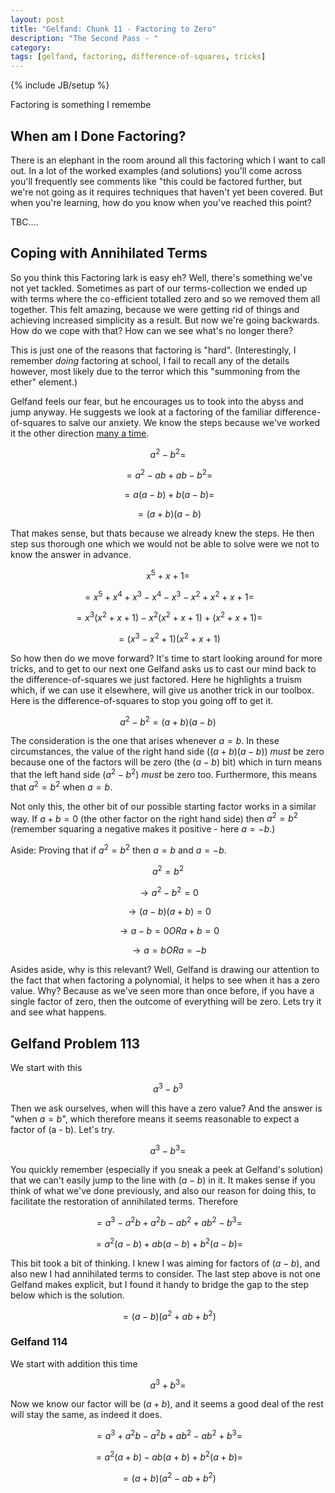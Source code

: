 ```yaml
---
layout: post
title: "Gelfand: Chunk 11 - Factoring to Zero"
description: "The Second Pass - "
category: 
tags: [gelfand, factoring, difference-of-squares, tricks]
---
```

{% include JB/setup %}

Factoring is something I remembe
## When am I Done Factoring?

There is an elephant in the room around all this factoring which I want to call out.  In a lot of the worked examples (and solutions) you'll come across you'll frequently see comments like "this could be factored further, but we're not going as it requires techniques that haven't yet been covered.  But when you're learning, how do you know when you've reached this point?

TBC....

## Coping with Annihilated Terms
So you think this Factoring lark is easy eh? Well, there's something we've not yet tackled. Sometimes as part of our terms-collection we ended up with terms where the co-efficient totalled zero and so we removed them all together.  This felt amazing, because we were getting rid of things and achieving increased simplicity as a result.  But now we're going backwards. How do we cope with that?  How can we see what's no longer there?

This is just one of the reasons that factoring is "hard".  (Interestingly, I remember _doing_ factoring at school, I fail to recall any of the details however, most likely due to the terror which this "summoning from the ether" element.)

Gelfand feels our fear, but he encourages us to took into the abyss and jump anyway.  He suggests we look at a factoring of the familiar difference-of-squares to salve our anxiety.  We know the steps because we've worked it the other direction [many a time](Chunk-6).

$$a^2 - b^2 = $$

$$ = a^2 - ab + ab - b^2 = $$

$$ = a(a - b) + b(a - b) = $$

$$ = (a + b)(a - b)$$

That makes sense, but thats because we already knew the steps. He then step sus thorough one which we would not be able to solve were we not to know the answer in advance.

$$x^5 + x + 1 = $$

$$ = x^5 + x^4 + x^3 - x^4 - x^3 - x^2 + x^2 + x + 1 = $$

$$ = x^3(x^2 + x + 1) - x^2(x^2 + x + 1) + (x^2 + x + 1) = $$

$$ = (x^3 - x^2 + 1)(x^2 + x + 1)$$

So how then do we move forward?  It's time to start looking around for more tricks, and to get to our next one Gelfand asks us to cast our mind back to the difference-of-squares we just factored.  Here he highlights a truism which, if we can use it elsewhere, will give us another trick in our toolbox.  Here is the difference-of-squares to stop you going off to get it.

$$ a^2 - b^2 = (a + b)(a - b)$$

The consideration is the one that arises whenever $a = b$.  In these circumstances, the value of the right hand side ($(a + b)(a - b)$) _must_ be zero because one of the factors will be zero (the $(a - b)$ bit) which in turn means that the left hand side ($a^2 - b^2$) _must_ be zero too.  Furthermore, this means that $a^2 = b^2$ when $a = b$.  

Not only this, the other bit of our possible starting factor works in a similar way. If $a + b = 0$ (the other factor on the right hand side) then $a^2 = b^2$ (remember squaring a negative makes it positive - here $a = -b$.)

Aside: Proving that if $a^2 = b^2$ then $a = b$ and $a = -b$.

$$a^2 = b^2$$

$$ \rightarrow a^2 - b^2 = 0 $$

$$ \rightarrow (a - b)(a + b) = 0 $$

$$ \rightarrow a - b = 0 OR a + b = 0 $$

$$ \rightarrow a = b OR a = -b $$

Asides aside, why is this relevant?  Well, Gelfand is drawing our attention to the fact that when factoring a polynomial, it helps to see when it has a zero value.  Why? Because as we've seen more than once before, if you have a single factor of zero, then the outcome of everything will be zero.  Lets try it and see what happens.

## Gelfand Problem 113
We start with this

$$ a^3 - b^3$$

Then we ask ourselves, when will this have a zero value?  And the answer is "when $a = b$", which therefore means it seems reasonable to expect a factor of (a - b).  Let's try.

$$ a^3 - b^3 = $$

You quickly remember (especially if you sneak a peek at Gelfand's solution) that we can't easily jump to the line with $(a - b)$ in it.  It makes sense if you think of what we've done previously, and also our reason for doing this, to facilitate the restoration of annihilated terms.  Therefore

$$ = a^3 - a^2b + a^2b - ab^2 + ab^2 - b^3 = $$

$$ = a^2(a - b) + ab(a - b) + b^2(a - b) = $$

This bit took a bit of thinking.  I knew I was aiming for factors of $(a - b)$, and also new I had annihilated terms to consider.  The last step above is not one Gelfand makes explicit, but I found it handy to bridge the gap to the step below which is the solution.  

$$ = (a - b)(a^2 + ab + b^2) $$

### Gelfand 114
We start with addition this time

$$ a^3 + b^3 = $$

Now we know our factor will be $(a + b)$, and it seems a good deal of the rest will stay the same, as indeed it does.

$$ = a^3 + a^2b - a^2b + ab^2 - ab^2 + b^3 = $$

$$ = a^2(a + b) - ab(a + b) + b^2(a + b) = $$

$$ = (a + b)(a^2 - ab + b^2) $$


